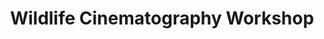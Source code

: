 ---
layout: course
title: Wildlife Cinematography Workshop
educator: Paul Atkins, ASC & Stephen Lighthill, ASC
image: /assets/images/courses/wildlife-cinematography.jpg
course_url: https://www.mzed.com/courses/wildlife-cinematography
description: Explore wildlife cinematography techniques and philosophy with acclaimed cinematographers at the Jackson Wild Film Festival in Austria.
lessons: 6
runtime: 4h 12m
position: 17
topics: cinematography
show_stats: true
show_pricing: true
--- 